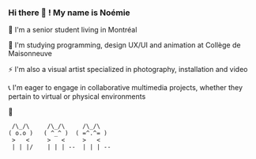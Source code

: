 ### Hi there 👋 ! My name is Noémie

🔭 I'm a senior student living in Montréal

🌻 I'm studying programming, design UX/UI and animation at Collège de Maisonneuve

⚡ I'm also a visual artist specialized in photography, installation and video

📞 I'm eager to engage in collaborative multimedia projects, whether they pertain to virtual or physical environments

💖     
  ```
   /\_/\     /\_/\     /\_/\         
  ( o.o )   ( ^_^ )  ( =^.^= ) 
   >   <     >   <     >   <     
   | | |/    | | | --  | | | --   

```



<!--
**NoemieDS/NoemieDS** is a ✨ _special_ ✨ repository because its `README.md` (this file) appears on your GitHub profile.

Here are some ideas to get you started:

- 🔭 I’m currently working on ...
- 🌱 I’m currently learning ...
- 👯 I’m looking to collaborate on ...
- 🤔 I’m looking for help with ...
- 💬 Ask me about ...
- 📫 How to reach me: ...
- 😄 Pronouns: ...
- ⚡ Fun fact: ...
-->

